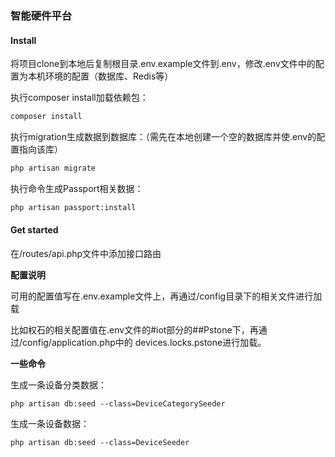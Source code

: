 ### 智能硬件平台

#### Install

将项目clone到本地后复制根目录.env.example文件到.env，修改.env文件中的配置为本机环境的配置（数据库、Redis等）

执行composer install加载依赖包：

```sh
composer install
```

执行migration生成数据到数据库：（需先在本地创建一个空的数据库并使.env的配置指向该库）

```sh
php artisan migrate
```

执行命令生成Passport相关数据：

```sh
php artisan passport:install
```
#### Get started

在/routes/api.php文件中添加接口路由

**配置说明**

可用的配置值写在.env.example文件上，再通过/config目录下的相关文件进行加载

比如权石的相关配置值在.env文件的#iot部分的##Pstone下，再通过/config/application.php中的
devices.locks.pstone进行加载。


**一些命令**

生成一条设备分类数据：

```
php artisan db:seed --class=DeviceCategorySeeder

```

生成一条设备数据：

```
php artisan db:seed --class=DeviceSeeder
```









